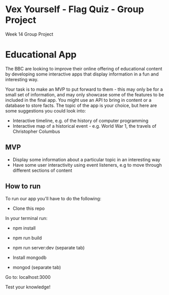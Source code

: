 # Vex Yourself - Flag Quiz - Group Project
Week 14 Group Project

# Educational App

The BBC are looking to improve their online offering of educational content by developing some interactive apps that display information in a fun and interesting way.

Your task is to make an MVP to put forward to them - this may only be for a small set of information, and may only showcase some of the features to be included in the final app. You might use an API to bring in content or a database to store facts. The topic of the app is your choice, but here are some suggestions you could look into:

- Interactive timeline, e.g. of the history of computer programming
- Interactive map of a historical event - e.g. World War 1, the travels of Christopher Columbus

## MVP

- Display some information about a particular topic in an interesting way
- Have some user interactivity using event listeners, e.g to move through different sections of content

## How to run

To run our app you'll have to do the following:

- Clone this repo

In your terminal run:

- npm install
- npm run build
- npm run server:dev (separate tab)

- Install mongodb
- mongod (separate tab)

Go to: localhost:3000

Test your knowledge!
